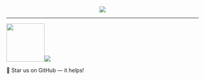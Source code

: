 <div align="center">
  <img src="https://github-readme-stats.vercel.app/api?username=alex-zhang&count_private=true&theme=react" />
</div>

--------

<a href="https://github.com/augejs/augejs.github.io"><img height="100px" src="https://avatars.githubusercontent.com/u/59390942?s=60&v=4"></a><a href="https://github.com/x-poppy/x-poppy.github.io"><img src="https://avatars.githubusercontent.com/u/77841867?s=60&v=4"></a>

:star2: Star us on GitHub — it helps! 
